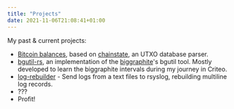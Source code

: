 ```yaml
---
title: "Projects"
date: 2021-11-06T21:08:41+01:00
---
```


My past & current projects:

* [Bitcoin balances](https://balances.crypto-nerdz.org), based on [chainstate](https://github.com/mycroft/chainstate), an UTXO database parser.
* [bgutil-rs](https://github.com/mycroft/bgutil-rs), an implementation of the [biggraphite](https://github.com/criteo/biggraphite)'s bgutil tool. Mostly developed to learn the biggraphite intervals during my journey in Criteo.
* [log-rebuilder](https://github.com/mycroft/log-rebuilder) - Send logs from a text files to rsyslog, rebuilding multiline log records.
* ???
* Profit!
